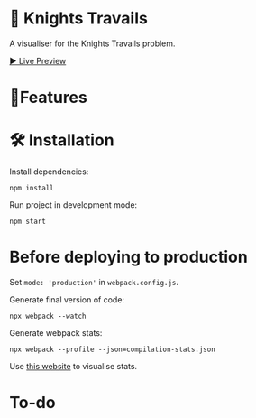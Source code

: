 # 🐴 Knights Travails

A visualiser for the Knights Travails problem.

[▶ Live Preview](https://creme332.github.io/my-odin-projects/knights-travails/dist)

# 🚀Features

#  🛠 Installation

Install dependencies:
```
npm install
```
Run project in development mode:
```
npm start
```

# Before deploying to production
Set `mode: 'production'` in `webpack.config.js`.

Generate final version of code:
```
npx webpack --watch
```

Generate webpack stats:
```
npx webpack --profile --json=compilation-stats.json
```
Use [this website](https://chrisbateman.github.io/webpack-visualizer/) to visualise stats.

# To-do
